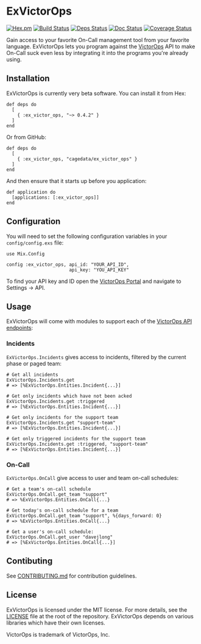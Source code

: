 # ExVictorOps

[![Hex.pm](https://img.shields.io/hexpm/v/ex_victor_ops.svg)](https://hex.pm/packages/ex_victor_ops)
[![Build Status](https://travis-ci.org/cagedata/ex_victor_ops.svg?branch=master)](https://travis-ci.org/cagedata/ex_victor_ops)
[![Deps Status](https://beta.hexfaktor.org/badge/all/github/cagedata/ex_victor_ops.svg)](https://beta.hexfaktor.org/github/cagedata/ex_victor_ops)
[![Doc Status](https://inch-ci.org/github/cagedata/ex_victor_ops.svg?branch=master)](https://inch-ci.org/github/cagedata/ex_victor_ops)
[![Coverage Status](https://coveralls.io/repos/github/cagedata/ex_victor_ops/badge.svg?branch=)](https://coveralls.io/github/cagedata/ex_victor_ops?branch=)


Gain access to your favorite On-Call management tool from your favorite language. ExVictorOps lets
you program against the [VictorOps](http://victorops.com) API to make On-Call suck even less by integrating it into the
programs you're already using.

## Installation

ExVictorOps is currently very beta software. You can install it from Hex:

    def deps do
      [
        { :ex_victor_ops, "~> 0.4.2" }
      ]
    end

Or from GitHub:

    def deps do
      [
        { :ex_victor_ops, "cagedata/ex_victor_ops" }
      ]
    end

And then ensure that it starts up before you application:

    def application do
      [applications: [:ex_victor_ops]]
    end

## Configuration

You will need to set the following configuration variables in your `config/config.exs` file:

    use Mix.Config

    config :ex_victor_ops, api_id: "YOUR_API_ID",
                           api_key: "YOU_API_KEY"

To find your API key and ID open the [VictorOps Portal](https://portal.victorops.com) and navigate to Settings -> API.

## Usage

ExVictorOps will come with modules to support each of the [VictorOps API endpoints](portal.victorops.com/public/api-docs.html):

### Incidents

`ExVictorOps.Incidents` gives access to incidents, filtered by the current
phase or paged team:

    # Get all incidents
    ExVictorOps.Incidents.get
    # => [%ExVictorOps.Entities.Incident{...}]

    # Get only incidents which have not been acked
    ExVictorOps.Incidents.get :triggered
    # => [%ExVictorOps.Entities.Incident{...}]

    # Get only incidents for the support team
    ExVictorOps.Incidents.get "support-team"
    # => [%ExVictorOps.Entities.Incident{...}]

    # Get only triggered incidents for the support team
    ExVictorOps.Incidents.get :triggered, "support-team"
    # => [%ExVictorOps.Entities.Incident{...}]

### On-Call

`ExVictorOps.OnCall` give access to user and team on-call schedules:

    # Get a team's on-call schedule
    ExVictorOps.OnCall.get_team "support"
    # => %ExVictorOps.Entities.OnCall{...}

    # Get today's on-call schedule for a team
    ExVictorOps.OnCall.get_team "support", %{days_forward: 0}
    # => %ExVictorOps.Entities.OnCall{...}

    # Get a user's on-call schedule:
    ExVictorOps.OnCall.get_user "davejlong"
    # => [%ExVictorOps.Entities.OnCall{...}]

## Contibuting

See [CONTRIBUTING.md](CONTIBUTING.MD) for contribution guidelines.

## License

ExVictorOps is licensed under the MIT license. For more details, see the [LICENSE](LICENSE) file at the root of the repository. ExVictorOps depends on various libraries which have their own licenses.

VictorOps is trademark of VictorOps, Inc.
